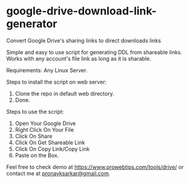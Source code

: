 # google-drive-download-link-generator
Convert Google Drive's sharing links to direct downloads links

Simple and easy to use script for generating DDL from shareable links. Works with any account's file link as long as it is sharable.

Requirements: Any Linux Server.

Steps to install the script on web server: 

1. Clone the repo in default web directory.
2. Done. 

Steps to use the script:

1. Open Your Google Drive
2. Right Click On Your File
3. Click On Share
4. Click On Get Shareable Link
5. Click On Copy Link/Copy Link
6. Paste on the Box.

Feel free to check demo at https://www.prowebtips.com/tools/drive/ or contact me at pronayksarkar@gmail.com.
